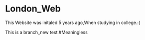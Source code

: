 # London_Web
This Website was initaled 5 years ago,When studying in college.:(<br>

This is a branch_new test.#Meaningless <br>
